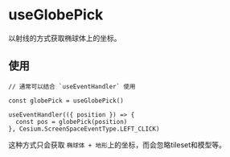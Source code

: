# useGlobePick

以射线的方式获取椭球体上的坐标。

## 使用

```js{3}
// 通常可以结合 `useEventHandler` 使用

const globePick = useGlobePick()

useEventHandler(({ position }) => {
  const pos = globePick(position)
}, Cesium.ScreenSpaceEventType.LEFT_CLICK)
```

这种方式只会获取 `椭球体 + 地形`上的坐标，而会忽略tileset和模型等。
